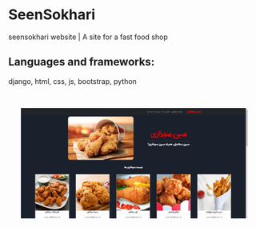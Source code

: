 # SeenSokhari
seensokhari website | A site for a fast food shop

## Languages and frameworks:
django, html, css, js, bootstrap, python

<br>

<p align="center">
  <img src="seensokhari.png" alt="SeenSokhari" width="90%">
</p>
